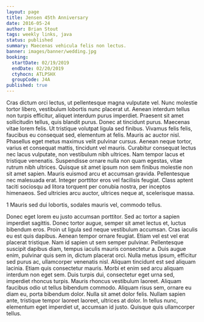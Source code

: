 ```yaml
---
layout: page
title: Jensen 45th Anniversary
date: 2016-05-24
author: Brian Stout
tags: weekly links, java
status: published
summary: Maecenas vehicula felis non lectus.
banner: images/banner/wedding.jpg
booking:
  startDate: 02/19/2019
  endDate: 02/20/2019
  ctyhocn: ATLPSHX
  groupCode: J4A
published: true
---
```

Cras dictum orci lectus, ut pellentesque magna vulputate vel. Nunc molestie tortor libero, vestibulum lobortis nunc placerat ut. Aenean interdum tellus non turpis efficitur, aliquet interdum purus imperdiet. Praesent sit amet sollicitudin tellus, quis blandit purus. Donec at tincidunt purus. Maecenas vitae lorem felis. Ut tristique volutpat ligula sed finibus. Vivamus felis felis, faucibus eu consequat sed, elementum at felis. Mauris ac auctor nisl.
Phasellus eget metus maximus velit pulvinar cursus. Aenean neque tortor, varius et consequat mattis, tincidunt vel mauris. Curabitur consequat lectus nec lacus vulputate, non vestibulum nibh ultrices. Nam tempor lacus et tristique venenatis. Suspendisse ornare nulla non quam egestas, vitae rutrum nibh ultrices. Quisque sit amet ipsum non sem finibus molestie non sit amet sapien. Mauris euismod arcu et accumsan gravida. Pellentesque nec malesuada erat. Integer porttitor eros vel facilisis feugiat. Class aptent taciti sociosqu ad litora torquent per conubia nostra, per inceptos himenaeos. Sed ultricies arcu auctor, ultrices neque at, scelerisque massa.

1 Mauris sed dui lobortis, sodales mauris vel, commodo tellus.

Donec eget lorem eu justo accumsan porttitor. Sed ac tortor a sapien imperdiet sagittis. Donec tortor augue, semper sit amet lectus et, luctus bibendum eros. Proin ut ligula sed neque vestibulum accumsan. Cras iaculis eu est quis dapibus. Aenean tempor ornare feugiat. Etiam vel est vel erat placerat tristique. Nam id sapien ut sem semper pulvinar. Pellentesque suscipit dapibus diam, tempus iaculis mauris consectetur a. Duis augue enim, pulvinar quis sem in, dictum placerat orci.
Nulla metus ipsum, efficitur sed purus ac, ullamcorper venenatis nisl. Aliquam tincidunt est sed aliquam lacinia. Etiam quis consectetur mauris. Morbi et enim sed arcu aliquam interdum non eget sem. Duis turpis dui, consectetur eget urna sed, imperdiet rhoncus turpis. Mauris rhoncus vestibulum laoreet. Aliquam faucibus odio ut tellus bibendum commodo. Aliquam risus sem, ornare eu diam eu, porta bibendum dolor. Nulla sit amet dolor felis. Nullam sapien ante, tristique tempor laoreet laoreet, ultrices at dolor. In tellus nunc, elementum eget imperdiet ut, accumsan id justo. Quisque quis ullamcorper tellus.
